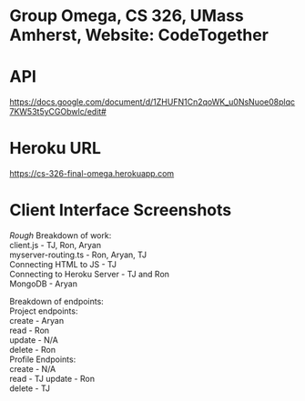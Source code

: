# Group Omega, CS 326, UMass Amherst, Website: CodeTogether

# API
https://docs.google.com/document/d/1ZHUFN1Cn2qoWK_u0NsNuoe08plqc7KW53t5yCGObwlc/edit#

# Heroku URL
https://cs-326-final-omega.herokuapp.com

# Client Interface Screenshots

*Rough* Breakdown of work:  
client.js - TJ, Ron, Aryan  
myserver-routing.ts - Ron, Aryan, TJ  
Connecting HTML to JS - TJ  
Connecting to Heroku Server - TJ and Ron  
MongoDB - Aryan  

Breakdown of endpoints:  
Project endpoints:  
create - Aryan    
read - Ron  
update - N/A  
delete - Ron  
Profile Endpoints:  
create - N/A  
read - TJ
update - Ron  
delete - TJ


